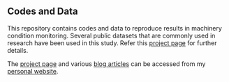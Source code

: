 ## Codes and Data
This repository contains codes and data to reproduce results in machinery condition monitoring. Several public datasets that are commonly used in research have been used in this study. Refer this [project page](https://github.com/biswajitsahoo1111/cbm_codes_open/blob/master/notebooks/Personal_Project_Data-Driven_CBM_Master.md) for further details. 

The [project page](https://github.com/biswajitsahoo1111/cbm_codes_open/blob/master/notebooks/Personal_Project_Data-Driven_CBM_Master.md) and various [blog articles](https://biswajitsahoo1111.github.io/categories/blog/) can be accessed from my [personal website](https://biswajitsahoo1111.github.io/).
